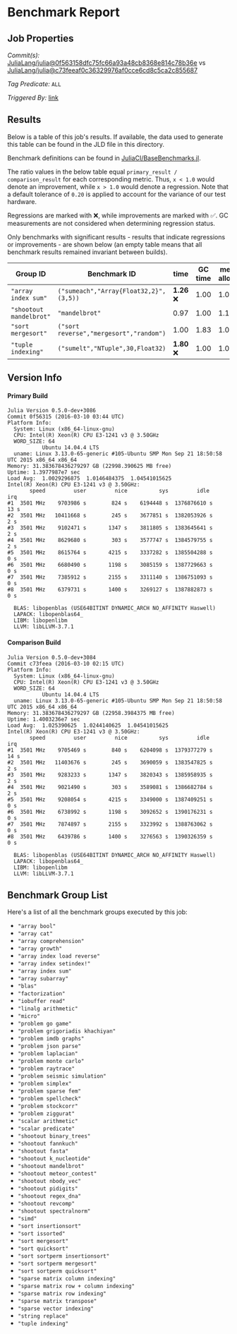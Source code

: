 # Benchmark Report

## Job Properties

*Commit(s):* [JuliaLang/julia@0f563158dfc75fc66a93a48cb8368e814c78b36e](https://github.com/JuliaLang/julia/commit/0f563158dfc75fc66a93a48cb8368e814c78b36e) vs [JuliaLang/julia@c73feeaf0c36329976af0cce6cd8c5ca2c855687](https://github.com/JuliaLang/julia/commit/c73feeaf0c36329976af0cce6cd8c5ca2c855687)

*Tag Predicate:* `ALL`

*Triggered By:* [link](https://github.com/JuliaLang/julia/pull/15434)

## Results

Below is a table of this job's results. If available, the data used to generate this
table can be found in the JLD file in this directory.

Benchmark definitions can be found in [JuliaCI/BaseBenchmarks.jl](https://github.com/JuliaCI/BaseBenchmarks.jl).

The ratio values in the below table equal `primary_result / comparison_result` for each corresponding
metric. Thus, `x < 1.0` would denote an improvement, while `x > 1.0` would denote a regression.
Note that a default tolerance of `0.20` is applied to account for the variance of our test
hardware.

Regressions are marked with :x:, while improvements are marked with :white_check_mark:. GC
measurements are not considered when determining regression status.

Only benchmarks with significant results - results that indicate regressions or improvements - are
shown below (an empty table means that all benchmark results remained invariant between builds).

| Group ID | Benchmark ID | time | GC time | memory allocated | number of allocations |
|----------|--------------|------|---------|------------------|-----------------------|
| `"array index sum"` | `("sumeach","Array{Float32,2}",(3,5))` | **1.26** :x: | 1.00 | 1.00 | 1.00 |
| `"shootout mandelbrot"` | `"mandelbrot"` | 0.97 | 1.00 | 1.19 | **1.63** :x: |
| `"sort mergesort"` | `("sort reverse","mergesort","random")` | 1.00 | 1.83 | 1.00 | **0.72** :white_check_mark: |
| `"tuple indexing"` | `("sumelt","NTuple",30,Float32)` | **1.80** :x: | 1.00 | 1.00 | 1.00 |

## Version Info

#### Primary Build

```
Julia Version 0.5.0-dev+3086
Commit 0f56315 (2016-03-10 03:44 UTC)
Platform Info:
  System: Linux (x86_64-linux-gnu)
  CPU: Intel(R) Xeon(R) CPU E3-1241 v3 @ 3.50GHz
  WORD_SIZE: 64
           Ubuntu 14.04.4 LTS
  uname: Linux 3.13.0-65-generic #105-Ubuntu SMP Mon Sep 21 18:50:58 UTC 2015 x86_64 x86_64
Memory: 31.383678436279297 GB (22998.390625 MB free)
Uptime: 1.3977987e7 sec
Load Avg:  1.0029296875  1.0146484375  1.04541015625
Intel(R) Xeon(R) CPU E3-1241 v3 @ 3.50GHz: 
       speed         user         nice          sys         idle          irq
#1  3501 MHz    9703986 s        824 s    6194448 s  1376876610 s         13 s
#2  3501 MHz   10411668 s        245 s    3677851 s  1382053926 s          2 s
#3  3501 MHz    9102471 s       1347 s    3811805 s  1383645641 s          2 s
#4  3501 MHz    8629680 s        303 s    3577747 s  1384579755 s          2 s
#5  3501 MHz    8615764 s       4215 s    3337282 s  1385504288 s          0 s
#6  3501 MHz    6680490 s       1198 s    3085159 s  1387729663 s          0 s
#7  3501 MHz    7385912 s       2155 s    3311140 s  1386751093 s          0 s
#8  3501 MHz    6379731 s       1400 s    3269127 s  1387882873 s          0 s

  BLAS: libopenblas (USE64BITINT DYNAMIC_ARCH NO_AFFINITY Haswell)
  LAPACK: libopenblas64_
  LIBM: libopenlibm
  LLVM: libLLVM-3.7.1

```

#### Comparison Build

```
Julia Version 0.5.0-dev+3084
Commit c73feea (2016-03-10 02:15 UTC)
Platform Info:
  System: Linux (x86_64-linux-gnu)
  CPU: Intel(R) Xeon(R) CPU E3-1241 v3 @ 3.50GHz
  WORD_SIZE: 64
           Ubuntu 14.04.4 LTS
  uname: Linux 3.13.0-65-generic #105-Ubuntu SMP Mon Sep 21 18:50:58 UTC 2015 x86_64 x86_64
Memory: 31.383678436279297 GB (22958.3984375 MB free)
Uptime: 1.4003236e7 sec
Load Avg:  1.025390625  1.0244140625  1.04541015625
Intel(R) Xeon(R) CPU E3-1241 v3 @ 3.50GHz: 
       speed         user         nice          sys         idle          irq
#1  3501 MHz    9705469 s        840 s    6204098 s  1379377279 s         14 s
#2  3501 MHz   11403676 s        245 s    3690059 s  1383547825 s          2 s
#3  3501 MHz    9283233 s       1347 s    3820343 s  1385958935 s          2 s
#4  3501 MHz    9021490 s        303 s    3589081 s  1386682784 s          2 s
#5  3501 MHz    9208054 s       4215 s    3349000 s  1387409251 s          0 s
#6  3501 MHz    6738992 s       1198 s    3092652 s  1390176231 s          0 s
#7  3501 MHz    7874897 s       2155 s    3323992 s  1388763062 s          0 s
#8  3501 MHz    6439786 s       1400 s    3276563 s  1390326359 s          0 s

  BLAS: libopenblas (USE64BITINT DYNAMIC_ARCH NO_AFFINITY Haswell)
  LAPACK: libopenblas64_
  LIBM: libopenlibm
  LLVM: libLLVM-3.7.1

```

## Benchmark Group List

Here's a list of all the benchmark groups executed by this job:

- `"array bool"`
- `"array cat"`
- `"array comprehension"`
- `"array growth"`
- `"array index load reverse"`
- `"array index setindex!"`
- `"array index sum"`
- `"array subarray"`
- `"blas"`
- `"factorization"`
- `"iobuffer read"`
- `"linalg arithmetic"`
- `"micro"`
- `"problem go game"`
- `"problem grigoriadis khachiyan"`
- `"problem imdb graphs"`
- `"problem json parse"`
- `"problem laplacian"`
- `"problem monte carlo"`
- `"problem raytrace"`
- `"problem seismic simulation"`
- `"problem simplex"`
- `"problem sparse fem"`
- `"problem spellcheck"`
- `"problem stockcorr"`
- `"problem ziggurat"`
- `"scalar arithmetic"`
- `"scalar predicate"`
- `"shootout binary_trees"`
- `"shootout fannkuch"`
- `"shootout fasta"`
- `"shootout k_nucleotide"`
- `"shootout mandelbrot"`
- `"shootout meteor_contest"`
- `"shootout nbody_vec"`
- `"shootout pidigits"`
- `"shootout regex_dna"`
- `"shootout revcomp"`
- `"shootout spectralnorm"`
- `"simd"`
- `"sort insertionsort"`
- `"sort issorted"`
- `"sort mergesort"`
- `"sort quicksort"`
- `"sort sortperm insertionsort"`
- `"sort sortperm mergesort"`
- `"sort sortperm quicksort"`
- `"sparse matrix column indexing"`
- `"sparse matrix row + column indexing"`
- `"sparse matrix row indexing"`
- `"sparse matrix transpose"`
- `"sparse vector indexing"`
- `"string replace"`
- `"tuple indexing"`
